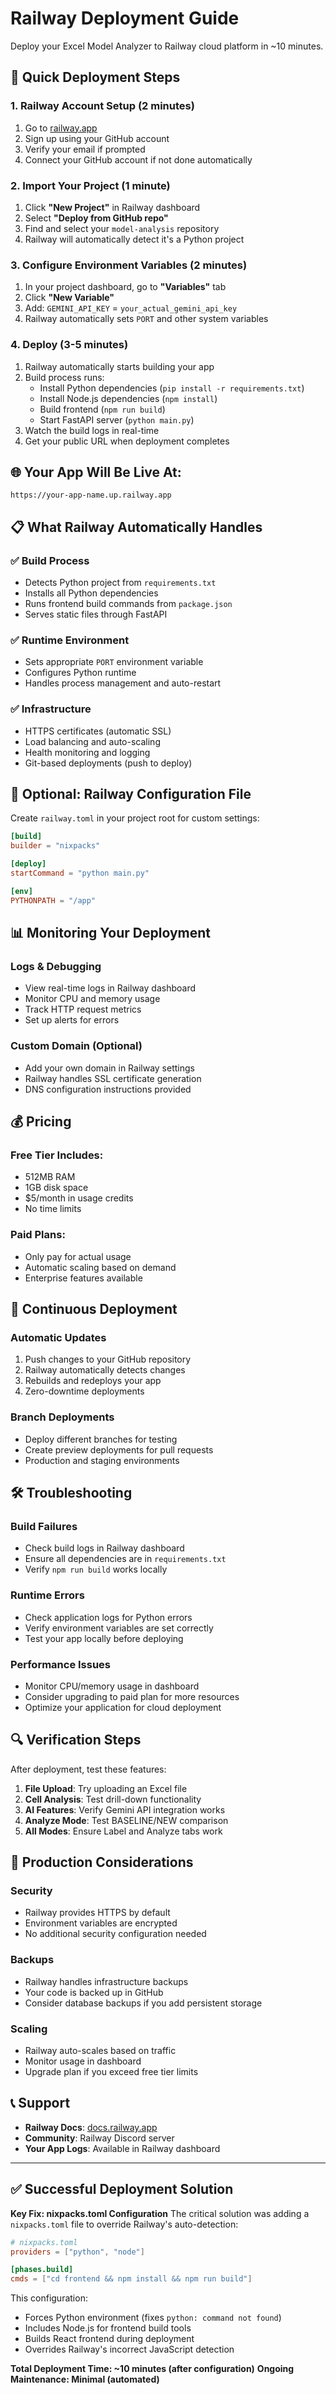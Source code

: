 # Railway Deployment Guide

Deploy your Excel Model Analyzer to Railway cloud platform in ~10 minutes.

## 🚀 Quick Deployment Steps

### **1. Railway Account Setup** (2 minutes)
1. Go to [railway.app](https://railway.app)
2. Sign up using your GitHub account
3. Verify your email if prompted
4. Connect your GitHub account if not done automatically

### **2. Import Your Project** (1 minute)
1. Click **"New Project"** in Railway dashboard
2. Select **"Deploy from GitHub repo"**
3. Find and select your `model-analysis` repository
4. Railway will automatically detect it's a Python project

### **3. Configure Environment Variables** (2 minutes)
1. In your project dashboard, go to **"Variables"** tab
2. Click **"New Variable"**
3. Add: `GEMINI_API_KEY` = `your_actual_gemini_api_key`
4. Railway automatically sets `PORT` and other system variables

### **4. Deploy** (3-5 minutes)
1. Railway automatically starts building your app
2. Build process runs:
   - Install Python dependencies (`pip install -r requirements.txt`)
   - Install Node.js dependencies (`npm install`)
   - Build frontend (`npm run build`)
   - Start FastAPI server (`python main.py`)
3. Watch the build logs in real-time
4. Get your public URL when deployment completes

## 🌐 Your App Will Be Live At:
```
https://your-app-name.up.railway.app
```

## 📋 What Railway Automatically Handles

### ✅ **Build Process**
- Detects Python project from `requirements.txt`
- Installs all Python dependencies
- Runs frontend build commands from `package.json`
- Serves static files through FastAPI

### ✅ **Runtime Environment**
- Sets appropriate `PORT` environment variable
- Configures Python runtime
- Handles process management and auto-restart

### ✅ **Infrastructure**
- HTTPS certificates (automatic SSL)
- Load balancing and auto-scaling
- Health monitoring and logging
- Git-based deployments (push to deploy)

## 🔧 Optional: Railway Configuration File

Create `railway.toml` in your project root for custom settings:

```toml
[build]
builder = "nixpacks"

[deploy]
startCommand = "python main.py"

[env]
PYTHONPATH = "/app"
```

## 📊 Monitoring Your Deployment

### **Logs & Debugging**
- View real-time logs in Railway dashboard
- Monitor CPU and memory usage
- Track HTTP request metrics
- Set up alerts for errors

### **Custom Domain (Optional)**
- Add your own domain in Railway settings
- Railway handles SSL certificate generation
- DNS configuration instructions provided

## 💰 Pricing

### **Free Tier Includes:**
- 512MB RAM
- 1GB disk space  
- $5/month in usage credits
- No time limits

### **Paid Plans:**
- Only pay for actual usage
- Automatic scaling based on demand
- Enterprise features available

## 🔄 Continuous Deployment

### **Automatic Updates**
1. Push changes to your GitHub repository
2. Railway automatically detects changes
3. Rebuilds and redeploys your app
4. Zero-downtime deployments

### **Branch Deployments**
- Deploy different branches for testing
- Create preview deployments for pull requests
- Production and staging environments

## 🛠️ Troubleshooting

### **Build Failures**
- Check build logs in Railway dashboard
- Ensure all dependencies are in `requirements.txt`
- Verify `npm run build` works locally

### **Runtime Errors**
- Check application logs for Python errors
- Verify environment variables are set correctly
- Test your app locally before deploying

### **Performance Issues**
- Monitor CPU/memory usage in dashboard
- Consider upgrading to paid plan for more resources
- Optimize your application for cloud deployment

## 🔍 Verification Steps

After deployment, test these features:
1. **File Upload**: Try uploading an Excel file
2. **Cell Analysis**: Test drill-down functionality  
3. **AI Features**: Verify Gemini API integration works
4. **Analyze Mode**: Test BASELINE/NEW comparison
5. **All Modes**: Ensure Label and Analyze tabs work

## 🌟 Production Considerations

### **Security**
- Railway provides HTTPS by default
- Environment variables are encrypted
- No additional security configuration needed

### **Backups**
- Railway handles infrastructure backups
- Your code is backed up in GitHub
- Consider database backups if you add persistent storage

### **Scaling**
- Railway auto-scales based on traffic
- Monitor usage in dashboard
- Upgrade plan if you exceed free tier limits

## 📞 Support

- **Railway Docs**: [docs.railway.app](https://docs.railway.app)
- **Community**: Railway Discord server
- **Your App Logs**: Available in Railway dashboard

---

## ✅ **Successful Deployment Solution**

**Key Fix: nixpacks.toml Configuration**
The critical solution was adding a `nixpacks.toml` file to override Railway's auto-detection:

```toml
# nixpacks.toml
providers = ["python", "node"]

[phases.build]
cmds = ["cd frontend && npm install && npm run build"]
```

This configuration:
- Forces Python environment (fixes `python: command not found`)
- Includes Node.js for frontend build tools
- Builds React frontend during deployment
- Overrides Railway's incorrect JavaScript detection

**Total Deployment Time: ~10 minutes (after configuration)**
**Ongoing Maintenance: Minimal (automated)**
